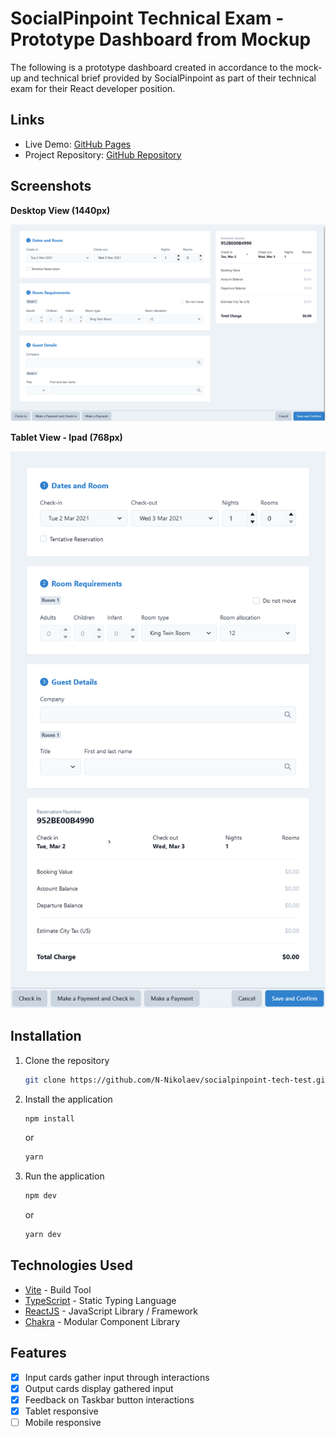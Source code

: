 # SocialPinpoint Technical Exam - Prototype Dashboard from Mockup

The following is a prototype dashboard created in accordance to the mock-up and technical brief provided by SocialPinpoint as part of their technical exam for their React developer position.

## Links

-   Live Demo: [GitHub Pages](https://n-nikolaev.github.io/socialpinpoint-tech-test)
-   Project Repository: [GitHub Repository](https://github.com/N-Nikolaev/socialpinpoint-tech-test)

## Screenshots

**Desktop View (1440px)**

![](src/assets/screenshots/desktop.png)

**Tablet View - Ipad (768px)**

![](src/assets/screenshots/tablet.png)

## Installation

1. Clone the repository

    ```sh
    git clone https://github.com/N-Nikolaev/socialpinpoint-tech-test.git
    ```

2. Install the application

    ```sh
    npm install
    ```

    or

    ```sh
    yarn
    ```

3. Run the application

    ```sh
    npm dev
    ```

    or

    ```sh
    yarn dev
    ```

## Technologies Used

-   [Vite](https://vitejs.dev/) - Build Tool
-   [TypeScript](https://www.typescriptlang.org/) - Static Typing Language
-   [ReactJS](https://reactjs.org/) - JavaScript Library / Framework
-   [Chakra](https://chakra-ui.com/) - Modular Component Library

## Features

-   [x] Input cards gather input through interactions
-   [x] Output cards display gathered input
-   [x] Feedback on Taskbar button interactions
-   [x] Tablet responsive
-   [ ] Mobile responsive
